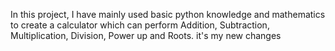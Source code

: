 In this project, I have mainly used basic python knowledge and mathematics to create a calculator which can perform Addition, Subtraction, Multiplication, Division, Power up and Roots.
it's my new changes 
